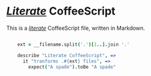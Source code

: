 [_Literate_] CoffeeScript
=========================
This is a [_literate_] CoffeeScript file, written in Markdown.

~~~ coffee

    ext = __filename.split('.')[1..].join '.'

    describe "Literate CoffeeScript", =>
      it "tranforms .#{ext} files", =>
        expect("A spade").toBe "A spade"
~~~

[_literate_]:   http://coffeescript.org/#literate
